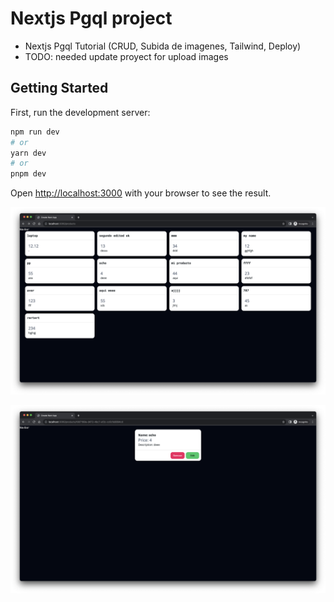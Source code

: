 # Nextjs Pgql project

- Nextjs Pgql Tutorial (CRUD, Subida de imagenes, Tailwind, Deploy)
- TODO: needed update proyect for upload images

## Getting Started

First, run the development server:

```bash
npm run dev
# or
yarn dev
# or
pnpm dev
```

Open [http://localhost:3000](http://localhost:3000) with your browser to see the result.

![alt text for screen readers](/resources/Screenshot_2023-09-02_1.png 'Screen1')

![alt text for screen readers](/resources/Screenshot_2023-09-02_2.png 'Screen2')
